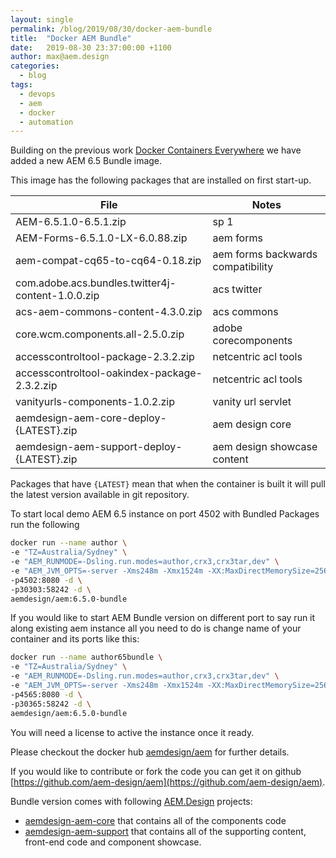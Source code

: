 ```yaml
---
layout: single
permalink: /blog/2019/08/30/docker-aem-bundle
title:  "Docker AEM Bundle"
date:   2019-08-30 23:37:00:00 +1100
author: max@aem.design
categories:
  - blog
tags:
  - devops
  - aem
  - docker
  - automation
---
```


Building on the previous work [Docker Containers Everywhere](/blog/2019/07/01/docker-containers-everywhere) we have added a new AEM 6.5 Bundle image.

This image has the following packages that are installed on first start-up. 

| File | Notes  |
| ---  | ---    |
| AEM-6.5.1.0-6.5.1.zip | sp 1 |
| AEM-Forms-6.5.1.0-LX-6.0.88.zip | aem forms |
| aem-compat-cq65-to-cq64-0.18.zip | aem forms backwards compatibility |
| com.adobe.acs.bundles.twitter4j-content-1.0.0.zip | acs twitter |
| acs-aem-commons-content-4.3.0.zip | acs commons |
| core.wcm.components.all-2.5.0.zip | adobe corecomponents |
| accesscontroltool-package-2.3.2.zip | netcentric acl tools |
| accesscontroltool-oakindex-package-2.3.2.zip | netcentric acl tools |
| vanityurls-components-1.0.2.zip | vanity url servlet |
| aemdesign-aem-core-deploy-{LATEST}.zip | aem design core |
| aemdesign-aem-support-deploy-{LATEST}.zip | aem design showcase content |

Packages that have `{LATEST}` mean that when the container is built it will pull the latest version available in git repository. 

To start local demo AEM 6.5 instance on port 4502 with Bundled Packages run the following

```bash
docker run --name author \
-e "TZ=Australia/Sydney" \
-e "AEM_RUNMODE=-Dsling.run.modes=author,crx3,crx3tar,dev" \
-e "AEM_JVM_OPTS=-server -Xms248m -Xmx1524m -XX:MaxDirectMemorySize=256M -XX:+CMSClassUnloadingEnabled -Djava.awt.headless=true -Dorg.apache.felix.http.host=0.0.0.0 -Xdebug -Xrunjdwp:transport=dt_socket,server=y,address=58242,suspend=n" \
-p4502:8080 -d \
-p30303:58242 -d \
aemdesign/aem:6.5.0-bundle 
```

If you would like to start AEM Bundle version on different port to say run it along existing aem instance all you need to do is change name of your container and its ports like this:

```bash
docker run --name author65bundle \
-e "TZ=Australia/Sydney" \
-e "AEM_RUNMODE=-Dsling.run.modes=author,crx3,crx3tar,dev" \
-e "AEM_JVM_OPTS=-server -Xms248m -Xmx1524m -XX:MaxDirectMemorySize=256M -XX:+CMSClassUnloadingEnabled -Djava.awt.headless=true -Dorg.apache.felix.http.host=0.0.0.0 -Xdebug -Xrunjdwp:transport=dt_socket,server=y,address=58242,suspend=n" \
-p4565:8080 -d \
-p30365:58242 -d \
aemdesign/aem:6.5.0-bundle 
```


You will need a license to active the instance once it ready.

Please checkout the docker hub [aemdesign/aem](https://hub.docker.com/r/aemdesign/aem) for further details.

If you would like to contribute or fork the code you can get it on github [https://github.com/aem-design/aem](https://github.com/aem-design/aem).

Bundle version comes with following [AEM.Design](https://github.com/aem-design) projects:
- [aemdesign-aem-core](https://github.com/aem-design/aemdesign-aem-core) that contains all of the components code 
- [aemdesign-aem-support](https://github.com/aem-design/aemdesign-aem-support) that contains all of the supporting content, front-end code and component showcase.


